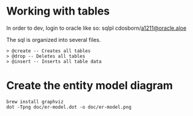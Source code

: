 # Working with tables
In order to dev, login to oracle like so:
sqlpl  cdosborn/a1211@oracle.aloe

The sql is organized into several files.

    > @create -- Creates all tables
    > @drop -- Deletes all tables
    > @insert -- Inserts all table data

# Create the entity model diagram
```
brew install graphviz
dot -Tpng doc/er-model.dot -o doc/er-model.png
```
